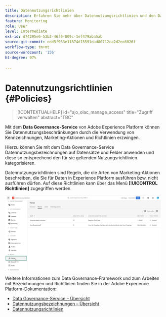 ```yaml
---
title: Datennutzungsrichtlinien
description: Erfahren Sie mehr über Datennutzungsrichtlinien und den Data Governance-Service.
feature: Monitoring
role: User
level: Intermediate
exl-id: d74295e6-53b2-46f9-809c-1ef479aba5ab
source-git-commit: cdd5f963e11874d15591dad80712ca2d2ee8026f
workflow-type: tm+mt
source-wordcount: '156'
ht-degree: 97%

---
```


# Datennutzungsrichtlinien {#Policies}

>[!CONTEXTUALHELP]
>id="ajo_olac_manage_access"
>title="Zugriff verwalten"
>abstract="TBC"


Mit dem **Data Governance-Service** von Adobe Experience Platform können Sie Datennutzungsbeschränkungen durch die Verwendung von Kennzeichnungen, Marketing-Aktionen und Richtlinien erzwingen.

Hierzu können Sie mit dem Data Governance-Service Datennutzungsbezeichnungen auf Datensätze und Felder anwenden und diese so entsprechend den für sie geltenden Nutzungsrichtlinien kategorisieren.

Datennutzungsrichtlinien sind Regeln, die die Arten von Marketing-Aktionen beschreiben, die Sie für Daten in Experience Platform ausführen bzw. nicht ausführen dürfen. Auf diese Richtlinien kann über das Menü **[!UICONTROL Richtlinien]** zugegriffen werden.

![](assets/policies.png)

Weitere Informationen zum Data Governance-Framework und zum Arbeiten mit Bezeichnungen und Richtlinien finden Sie in der Adobe Experience Platform-Dokumentation:

* [Data Governance-Service – Übersicht](https://experienceleague.adobe.com/docs/experience-platform/data-governance/home.html?lang=de)
* [Datennutzungsbezeichnungen – Übersicht](https://experienceleague.adobe.com/docs/experience-platform/data-governance/labels/overview.html?lang=de)
* [Datennutzungsrichtlinien](https://experienceleague.adobe.com/docs/experience-platform/data-governance/policies/overview.html?lang=de)

